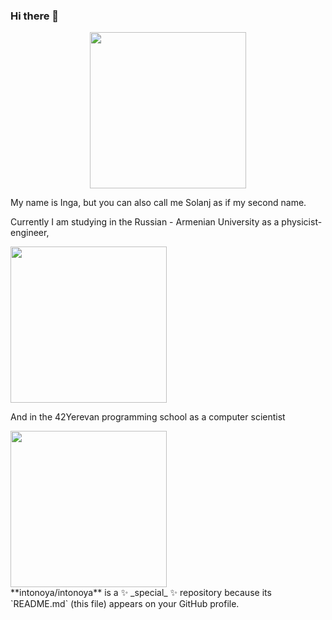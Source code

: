 ### Hi there 👋

<div id="header" align="center">
  <img src="https://media.giphy.com/media/BBNYBoYa5VwtO/giphy.gif" width="250"/>
</div>

My name is Inga, but you can also call me Solanj as if my second name.

Currently I am studying in the Russian - Armenian University as a physicist-engineer,


<div id="RAU" align="left">
  <img src="https://www.eduopinions.com/wp-content/uploads/2017/09/Russian-Armenian-University-RAU-logo-350x250.png" width="250"/>
</div>

And in the 42Yerevan programming school as a computer scientist

<div id="42" align="left">
  <img src="https://vexpo.center/wp-content/uploads/2020/01/42.png" width="250"/>
</div>
**intonoya/intonoya** is a ✨ _special_ ✨ repository because its `README.md` (this file) appears on your GitHub profile.

